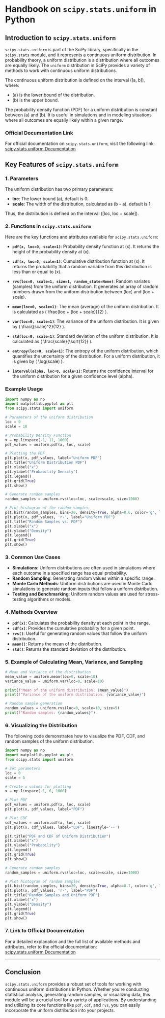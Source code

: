 # Handbook on `scipy.stats.uniform` in Python

## Introduction to `scipy.stats.uniform`

`scipy.stats.uniform` is part of the SciPy library, specifically in the `scipy.stats` module, and it represents a continuous uniform distribution. In probability theory, a uniform distribution is a distribution where all outcomes are equally likely. The `uniform` distribution in SciPy provides a variety of methods to work with continuous uniform distributions.

The continuous uniform distribution is defined on the interval \([a, b]\), where:
- \(a\) is the lower bound of the distribution.
- \(b\) is the upper bound.

The probability density function (PDF) for a uniform distribution is constant between \(a\) and \(b\). It is useful in simulations and in modeling situations where all outcomes are equally likely within a given range.

### Official Documentation Link
For official documentation on `scipy.stats.uniform`, visit the following link:  
[scipy.stats.uniform Documentation](https://docs.scipy.org/doc/scipy/reference/generated/scipy.stats.uniform.html)

## Key Features of `scipy.stats.uniform`

### 1. Parameters
The uniform distribution has two primary parameters:
- **loc**: The lower bound \(a\), default is 0.
- **scale**: The width of the distribution, calculated as \(b - a\), default is 1.

Thus, the distribution is defined on the interval \([loc, loc + scale]\).

### 2. Functions in `scipy.stats.uniform`

Here are the key functions and attributes available for `scipy.stats.uniform`:

- **`pdf(x, loc=0, scale=1)`**: Probability density function at \(x\). It returns the height of the probability density at \(x\).

- **`cdf(x, loc=0, scale=1)`**: Cumulative distribution function at \(x\). It returns the probability that a random variable from this distribution is less than or equal to \(x\).

- **`rvs(loc=0, scale=1, size=1, random_state=None)`**: Random variates (samples) from the uniform distribution. It generates an array of random numbers drawn from the uniform distribution between \(loc\) and \(loc + scale\).

- **`mean(loc=0, scale=1)`**: The mean (average) of the uniform distribution. It is calculated as \( \frac{loc + (loc + scale)}{2} \).

- **`var(loc=0, scale=1)`**: The variance of the uniform distribution. It is given by \( \frac{(scale)^2}{12} \).

- **`std(loc=0, scale=1)`**: Standard deviation of the uniform distribution. It is calculated as \( \frac{scale}{\sqrt{12}} \).

- **`entropy(loc=0, scale=1)`**: The entropy of the uniform distribution, which quantifies the uncertainty of the distribution. For a uniform distribution, it is given by \( \log(scale) \).

- **`interval(alpha, loc=0, scale=1)`**: Returns the confidence interval for the uniform distribution for a given confidence level \(alpha\).

### Example Usage

```python
import numpy as np
import matplotlib.pyplot as plt
from scipy.stats import uniform

# Parameters of the uniform distribution
loc = 0
scale = 10

# Probability Density Function
x = np.linspace(-1, 11, 1000)
pdf_values = uniform.pdf(x, loc, scale)

# Plotting the PDF
plt.plot(x, pdf_values, label="Uniform PDF")
plt.title("Uniform Distribution PDF")
plt.xlabel("x")
plt.ylabel("Probability Density")
plt.legend()
plt.grid(True)
plt.show()

# Generate random samples
random_samples = uniform.rvs(loc=loc, scale=scale, size=1000)

# Plot histogram of the random samples
plt.hist(random_samples, bins=20, density=True, alpha=0.6, color='g', label="Random Samples")
plt.plot(x, pdf_values, 'r-', label="Uniform PDF")
plt.title("Random Samples vs. PDF")
plt.xlabel("x")
plt.ylabel("Density")
plt.legend()
plt.grid(True)
plt.show()
```

### 3. Common Use Cases

- **Simulations**: Uniform distributions are often used in simulations where each outcome in a specified range has equal probability.
- **Random Sampling**: Generating random values within a specific range.
- **Monte Carlo Methods**: Uniform distributions are used in Monte Carlo simulations to generate random inputs that follow a uniform distribution.
- **Testing and Benchmarking**: Uniform random values are used for stress-testing algorithms or models.

### 4. Methods Overview

- **`pdf(x)`**: Calculates the probability density at each point in the range.
- **`cdf(x)`**: Provides the cumulative probability for a given point.
- **`rvs()`**: Useful for generating random values that follow the uniform distribution.
- **`mean()`**: Returns the mean of the distribution.
- **`std()`**: Returns the standard deviation of the distribution.

### 5. Example of Calculating Mean, Variance, and Sampling

```python
# Mean and Variance of the distribution
mean_value = uniform.mean(loc=0, scale=10)
variance_value = uniform.var(loc=0, scale=10)

print(f"Mean of the uniform distribution: {mean_value}")
print(f"Variance of the uniform distribution: {variance_value}")

# Random sample generation
random_values = uniform.rvs(loc=0, scale=10, size=5)
print(f"Random samples: {random_values}")
```

### 6. Visualizing the Distribution

The following code demonstrates how to visualize the PDF, CDF, and random samples of the uniform distribution.

```python
import numpy as np
import matplotlib.pyplot as plt
from scipy.stats import uniform

# Set parameters
loc = 0
scale = 5

# Create x values for plotting
x = np.linspace(-1, 6, 1000)

# Plot PDF
pdf_values = uniform.pdf(x, loc, scale)
plt.plot(x, pdf_values, label="PDF")

# Plot CDF
cdf_values = uniform.cdf(x, loc, scale)
plt.plot(x, cdf_values, label="CDF", linestyle='--')

plt.title("PDF and CDF of Uniform Distribution")
plt.xlabel("x")
plt.ylabel("Probability")
plt.legend()
plt.grid(True)
plt.show()

# Generate random samples
random_samples = uniform.rvs(loc=loc, scale=scale, size=1000)

# Plot histogram of random samples
plt.hist(random_samples, bins=20, density=True, alpha=0.7, color='g', label="Random Samples")
plt.plot(x, pdf_values, 'r-', label="PDF")
plt.title("Random Samples and Uniform PDF")
plt.xlabel("x")
plt.ylabel("Density")
plt.legend()
plt.grid(True)
plt.show()
```

### 7. Link to Official Documentation

For a detailed explanation and the full list of available methods and attributes, refer to the official documentation:  
[scipy.stats.uniform Documentation](https://docs.scipy.org/doc/scipy/reference/generated/scipy.stats.uniform.html)

---

## Conclusion

`scipy.stats.uniform` provides a robust set of tools for working with continuous uniform distributions in Python. Whether you're conducting statistical analysis, generating random samples, or visualizing data, this module will be a crucial tool for a variety of applications. By understanding and utilizing its core functions like `pdf`, `cdf`, and `rvs`, you can easily incorporate the uniform distribution into your projects.
